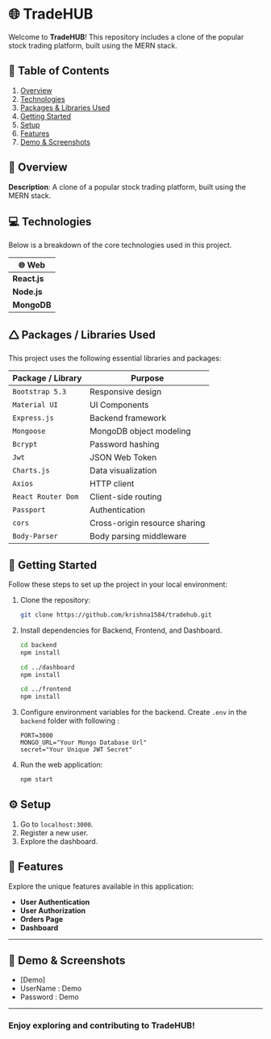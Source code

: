 # 🌐 TradeHUB

Welcome to **TradeHUB**! This repository includes a clone of the popular stock trading platform, built using the MERN stack.

## 👑 Table of Contents

1. [Overview](#-overview)
2. [Technologies](#-technologies)
3. [Packages & Libraries Used](#-packages--libraries-used)
4. [Getting Started](#-getting-started)
5. [Setup](#-setup)
6. [Features](#-features)
7. [Demo & Screenshots](#-demo--screenshots)

## 🌟 Overview

**Description**: A clone of a popular stock trading platform, built using the MERN stack.

## 💻 Technologies

Below is a breakdown of the core technologies used in this project.

| 🌐 Web       |
| ------------ |
| **React.js** |
| **Node.js**  |
| **MongoDB**  |


## 🛆 Packages / Libraries Used

This project uses the following essential libraries and packages:

| Package / Library  | Purpose                       |
| ------------------ | ----------------------------- |
| `Bootstrap 5.3`    | Responsive design             |
| `Material UI`      | UI Components                 |
| `Express.js`       | Backend framework             |
| `Mongoose`         | MongoDB object modeling       |
| `Bcrypt`           | Password hashing              |
| `Jwt`              | JSON Web Token                |
| `Charts.js`        | Data visualization            |
| `Axios`            | HTTP client                   |
| `React Router Dom` | Client-side routing           |
| `Passport`         | Authentication                |
| `cors`             | Cross-origin resource sharing |
| `Body-Parser`      | Body parsing middleware       |


## 🚀 Getting Started

Follow these steps to set up the project in your local environment:

1. Clone the repository:
   ```bash
   git clone https://github.com/krishna1584/tradehub.git
   ```
2. Install dependencies for Backend, Frontend, and Dashboard.

   ```bash
   cd backend
   npm install
   ```

   ```bash
   cd ../dashboard
   npm install
   ```

   ```bash
   cd ../frontend
   npm install
   ```

3. Configure environment variables for the backend. Create `.env` in the `backend` folder with following :
   ```env
   PORT=3000
   MONGO_URL="Your Mongo Database Url"
   secret="Your Unique JWT Secret"
   ```
4. Run the web application:
   ```bash
   npm start
   ```

## ⚙️ Setup

1. Go to `localhost:3000`.
2. Register a new user.
3. Explore the dashboard.


## 🎯 Features

Explore the unique features available in this application:

- **User Authentication**
- **User Authorization**
- **Orders Page**
- **Dashboard**

---
## 🔗 Demo & Screenshots

- [Demo]
- UserName : Demo
- Password : Demo


---


### Enjoy exploring and contributing to TradeHUB!

